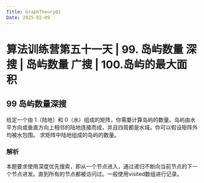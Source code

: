 ```yaml
---
Title: GraphTheory02
Date: 2025-02-09
---
```

# 算法训练营第五十一天 | 99. 岛屿数量 深搜 | 岛屿数量 广搜 | 100.岛屿的最大面积 
## 99 岛屿数量深搜
给定一个由 1（陆地）和 0（水）组成的矩阵，你需要计算岛屿的数量。岛屿由水平方向或垂直方向上相邻的陆地连接而成，并且四周都是水域。你可以假设矩阵外均被水包围。
求矩阵中陆地组成的岛屿的数量。
### 解析
本题要求使用深度优先搜索，即从一个节点进入，通过递归不断向当前节点的下一个节点进发。直到所有的节点都被访问过。一般使用visited数组进行记录。
